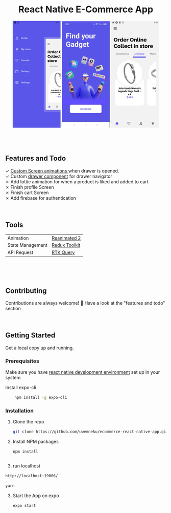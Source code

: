 
<div align="center">
  <h1> React Native E-Commerce App </h1> 
  <img src='./readMeImages/drawer.png' width="150"/>  
  <img src='./readMeImages/screen.gif' width="150"/>  
  <img src='./readMeImages/home.png' width="150"/>  
</div>
<br />
<br />
<br />

<!-- --------------Features and Todo's------------ -->
<h2>Features and Todo</h2>
&check; <a href="./src/navigation/BottomTabNavigator.tsx">Custom Screen animations </a> when drawer is opened. 
<br /> 
&check; Custom  <a href="./src/navigation/componets/DrawerContent.tsx">drawer component</a> for drawer navigator
<br/>
&cross; Add lottie animation for when a product is liked and added to cart
<br/>
&cross; Finish profile Screen
<br />
&cross; Finish cart Screen
<br />
&cross; Add firebase for authentication


<br/>
<br/>
<br/>
<!-- --------------Tools------------ -->
<h2>Tools</h2>
<table id="table" >
<tr>
<td>Animation</td>
<td><a href="https://docs.swmansion.com/react-native-reanimated/" >Reanimated 2</a></td>
</tr>
<tr>
<td>State Management</td>
<td><a href="http://redux-toolkit.js.org/">Redux Toolkit</a></td>
</tr>
<tr>
<td> API Request</td>
<td><a href="https://redux-toolkit.js.org/rtk-query/overview">RTK Query</a></td>
</tr>
</table>

<br/>
<br/>
<br/>

<h2>Contributing</h2>
Contributions are always welcome! 🙂
Have a look  at the "features and todo" section

<br/>
<br/>
<br/>

<!-- GETTING STARTED -->
## Getting Started
Get a local copy up and running.

### Prerequisites
<p>
Make sure you have <a href="https://reactnative.dev/docs/environment-setup"> react native development environment</a> set up in your system 

Install expo-cli
```sh
    npm install -g expo-cli
```
</a>

### Installation

1. Clone the repo
   ```sh
   git clone https://github.com/uwemneku/ecommerce-react-native-app.git
   ```
2. Install NPM packages
   ```sh
   npm install
   ```
   ```sh
4.   run localhost
   ```sh
  http://localhost:19006/
   ```
   ```sh
   yarn
   ```

3. Start the App on expo
   ```sh
   expo start
   ```
